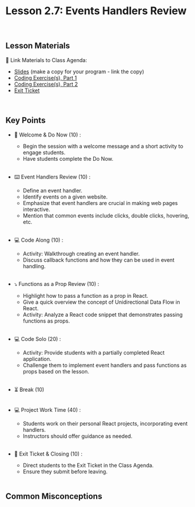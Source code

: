 # Lesson 2.7: Events Handlers Review

<br>

## Lesson Materials

📖 Link Materials to Class Agenda:
- [Slides](https://docs.google.com/presentation/d/1yCDDQZlYMrIfs99h9Ll8emtYjvedWpUOTv042EwgLLo/edit?usp=sharing) (make a copy for your program - link the copy)
- [Coding Exercise(s), Part 1](https://github.com/itscodenation/flw2-u2l7-23-24-student-exercises-part-1)
- [Coding Exercise(s), Part 2]()
- [Exit Ticket](https://forms.gle/9TMhiAfkz5vfAVdLA)

<br>

## Key Points

- 👋 Welcome & Do Now (10) :
    - Begin the session with a welcome message and a short activity to engage students.
    - Have students complete the Do Now.<br><br>

- ⌨️ Event Handlers Review (10) :
    - Define an event handler.
    - Identify events on a given website.
    - Emphasize that event handlers are crucial in making web pages interactive.
    - Mention that common events include clicks, double clicks, hovering, etc.<br><br>

- 💻 Code Along (10) :
    - Activity: Walkthrough creating an event handler. 
    - Discuss callback functions and how they can be used in event handling.<br><br>

- ⤵️ Functions as a Prop Review (10) :
    - Highlight how to pass a function as a prop in React. 
    - Give a quick overview the concept of Unidirectional Data Flow in React.
    - Activity: Analyze a React code snippet that demonstrates passing functions as props.<br><br>

- 💻 Code Solo (20) :
    - Activity: Provide students with a partially completed React application. 
    - Challenge them to implement event handlers and pass functions as props based on the lesson.<br><br>

- ⏳ Break (10)<br><br>

- 💻 Project Work Time (40) :
    - Students work on their personal React projects, incorporating event handlers. 
    - Instructors should offer guidance as needed.<br><br>

- 👋 Exit Ticket & Closing (10) :
    - Direct students to the Exit Ticket in the Class Agenda.
    - Ensure they submit before leaving.<br><br>


## Common Misconceptions
